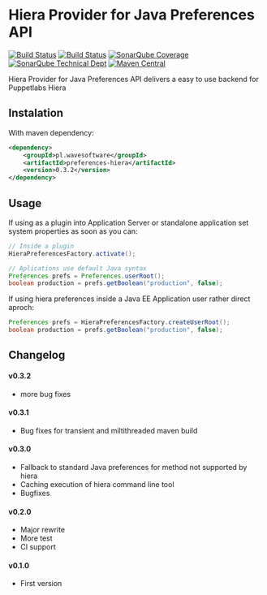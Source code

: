 Hiera Provider for Java Preferences API
======================

[![Build Status](https://travis-ci.org/wavesoftware/java-preferences-hiera.png?branch=master)](https://travis-ci.org/wavesoftware/java-preferences-hiera) [![Build Status](http://jenkins-ro.wavesoftware.pl/buildStatus/icon?job=Java-Hiera-Preferences)](http://jenkins-ro.wavesoftware.pl/job/Java-Hiera-Preferences) [![SonarQube Coverage](https://img.shields.io/sonar/http/sonar-ro.wavesoftware.pl/pl.wavesoftware:preferences-hiera/coverage.svg)](http://sonar-ro.wavesoftware.pl/dashboard/index?id=pl.wavesoftware:preferences-hiera)  [![SonarQube Technical Dept](https://img.shields.io/sonar/http/sonar-ro.wavesoftware.pl/pl.wavesoftware:preferences-hiera/tech_debt.svg)](http://sonar-ro.wavesoftware.pl/dashboard/index?id=pl.wavesoftware:preferences-hiera) [![Maven Central](https://img.shields.io/maven-central/v/pl.wavesoftware/preferences-hiera.svg)](http://search.maven.org/#search%7Cga%7C1%7Ca%3A%22preferences-hiera%22)

Hiera Provider for Java Preferences API delivers a easy to use backend for Puppetlabs Hiera

Instalation
-----------

With maven dependency:

```xml
<dependency>
    <groupId>pl.wavesoftware</groupId>
	<artifactId>preferences-hiera</artifactId>
	<version>0.3.2</version>
</dependency>
```

Usage
-----

If using as a plugin into Application Server or standalone application set system properties as soon as you can:
```java
// Inside a plugin
HieraPreferencesFactory.activate();

// Aplications use default Java syntax
Preferences prefs = Preferences.userRoot();
boolean production = prefs.getBoolean("production", false);
```

If using hiera preferences inside a Java EE Application user rather direct aproch:
```java
Preferences prefs = HieraPreferencesFactory.createUserRoot();
boolean production = prefs.getBoolean("production", false);
```

Changelog
---------

#### v0.3.2 ####

- more bug fixes

#### v0.3.1 ####
- Bug fixes for transient and miltithreaded maven build

#### v0.3.0 ####

- Fallback to standard Java preferences for method not supported by hiera
- Caching execution of hiera command line tool
- Bugfixes

#### v0.2.0 ####

- Major rewrite
- More test
- CI support

#### v0.1.0 ####

- First version
